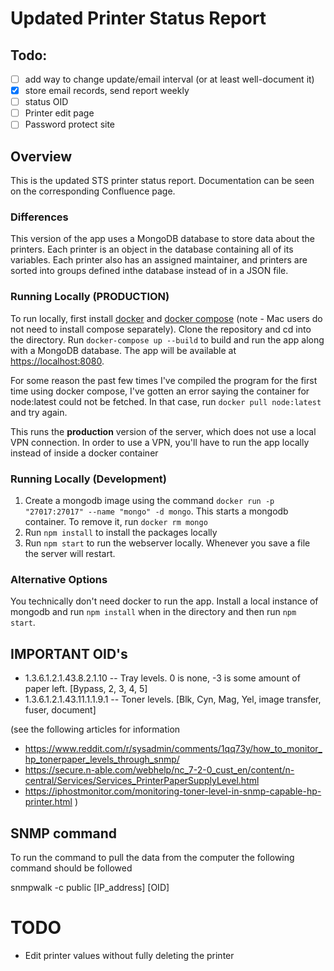 # Updated Printer Status Report

## Todo:
- [ ] add way to change update/email interval (or at least well-document it)
- [x] store email records, send report weekly
- [ ] status OID
- [ ] Printer edit page
- [ ] Password protect site

## Overview

This is the updated STS printer status report. Documentation can be seen on the corresponding Confluence page.

### Differences

This version of the app uses a MongoDB database to store data about the printers. Each printer is an object in the database containing all of its variables. Each printer also has an assigned maintainer, and printers are sorted into groups defined inthe database instead of in a JSON file.

### Running Locally (PRODUCTION)

To run locally, first install [docker](https://docs.docker.com/get-docker/) and [docker compose](https://docs.docker.com/compose/install/) (note - Mac users do not need to install compose separately). Clone the repository and cd into the directory. Run `docker-compose up --build` to build and run the app along with a MongoDB database. The app will be available at <https://localhost:8080>.

For some reason the past few times I've compiled the program for the first time using docker compose, I've gotten an error saying the container for node:latest could not be fetched. In that case, run `docker pull node:latest` and try again.

This runs the **production** version of the server, which does not use a local VPN connection. In order to use a VPN, you'll have to run the app locally instead of inside a docker container

### Running Locally (Development)

1. Create a mongodb image using the command `docker run -p "27017:27017" --name "mongo" -d mongo`. This starts a mongodb container. To remove it, run `docker rm mongo`
2. Run `npm install` to install the packages locally
3. Run `npm start` to run the webserver locally. Whenever you save a file the server will restart.

### Alternative Options

You technically don't need docker to run the app. Install a local instance of mongodb and run `npm install` when in the directory and then run `npm start`.

## IMPORTANT OID's

- 1.3.6.1.2.1.43.8.2.1.10 -- Tray levels. 0 is none, -3 is some amount of paper left. [Bypass, 2, 3, 4, 5]
- 1.3.6.1.2.1.43.11.1.1.9.1 -- Toner levels. [Blk, Cyn, Mag, Yel, image transfer, fuser, document]

(see the following articles for information 
- https://www.reddit.com/r/sysadmin/comments/1qq73y/how_to_monitor_hp_tonerpaper_levels_through_snmp/
- https://secure.n-able.com/webhelp/nc_7-2-0_cust_en/content/n-central/Services/Services_PrinterPaperSupplyLevel.html
- https://iphostmonitor.com/monitoring-toner-level-in-snmp-capable-hp-printer.html
)

## SNMP command

To run the command to pull the data from the computer the following command should be followed

snmpwalk -c public [IP_address] [OID]

# TODO

- Edit printer values without fully deleting the printer